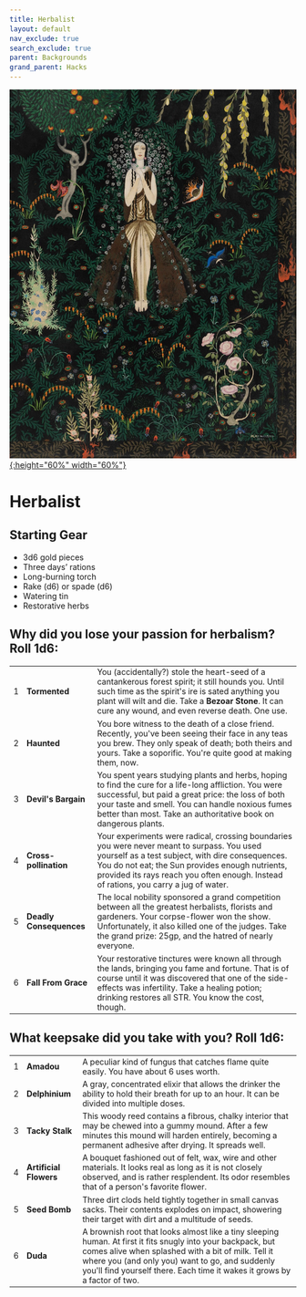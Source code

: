 ```yaml
---
title: Herbalist
layout: default
nav_exclude: true
search_exclude: true
parent: Backgrounds
grand_parent: Hacks
---
```


[![Alt text](/img/backgrounds/herbalist.jpg "East of the Sun and West of the Moon, illustrated by Kay Nielsen"){:height="60%" width="60%"}](/img/backgrounds/herbalist.jpg)

# Herbalist

## Starting Gear

- 3d6 gold pieces
- Three days’ rations
- Long-burning torch
- Rake (d6) or spade (d6)
- Watering tin
- Restorative herbs

## Why did you lose your passion for herbalism? Roll 1d6:

|      |                 |                                                              |
| ---- | --------------- | ------------------------------------------------------------ |
| 1    | **Tormented**   | You (accidentally?) stole the heart-seed of a cantankerous forest spirit; it still hounds you. Until such time as the spirit's ire is sated anything you plant will wilt and die. Take a **Bezoar Stone**. It can cure any wound, and even reverse death. One use. |
| 2    | **Haunted**     | You bore witness to the death of a close friend. Recently, you've been seeing their face in any teas you brew. They only speak of death; both theirs and yours. Take a soporific. You're quite good at making them, now.  |
| 3    | **Devil's Bargain**   | You spent years studying plants and herbs, hoping to find the cure for a life-long affliction. You were successful, but paid a great price: the loss of both your taste and smell. You can handle noxious fumes better than most. Take an authoritative book on dangerous plants.  |
| 4    | **Cross-pollination**    | Your experiments were radical, crossing boundaries you were never meant to surpass. You used yourself as a test subject, with dire consequences. You do not eat; the Sun provides enough nutrients, provided its rays reach you often enough. Instead of rations, you carry a jug of water.  |
| 5    | **Deadly Consequences** | The local nobility sponsored a grand competition between all the greatest herbalists, florists and gardeners. Your corpse-flower won the show. Unfortunately, it also killed one of the judges. Take the grand prize: 25gp, and the hatred of nearly everyone. |
| 6    | **Fall From Grace**    | Your restorative tinctures were known all through the lands, bringing you fame and fortune. That is of course until it was discovered that one of the side-effects was infertility. Take a healing potion; drinking restores all STR. You know the cost, though.    |

## What keepsake did you take with you? Roll 1d6:

|      |                       |                                                              |
| ---- | --------------------- | ------------------------------------------------------------ |
| 1    | **Amadou**            | A peculiar kind of fungus that catches flame quite easily. You have about 6 uses worth. |
| 2    | **Delphinium**        | A gray, concentrated elixir that allows the drinker the ability to hold their breath for up to an hour. It can be divided into multiple doses.  |
| 3    | **Tacky Stalk**       | This woody reed contains a fibrous, chalky interior that may be chewed into a gummy mound. After a few minutes this mound will harden entirely, becoming a permanent adhesive after drying. It spreads well. |
| 4    | **Artificial Flowers** | A bouquet fashioned out of felt, wax, wire and other materials. It looks real as long as it is not closely observed, and is rather resplendent. Its odor resembles that of a person's favorite flower. |
| 5    | **Seed Bomb**         | Three dirt clods held tightly together in small canvas sacks. Their contents explodes on impact, showering their target with dirt and a multitude of seeds. |
| 6    | **Duda**          | A brownish root that looks almost like a tiny sleeping human. At first it fits snugly into your backpack, but comes alive when splashed with a bit of milk. Tell it where you (and only you) want to go, and suddenly you'll find yourself there. Each time it wakes it grows by a factor of two. |
